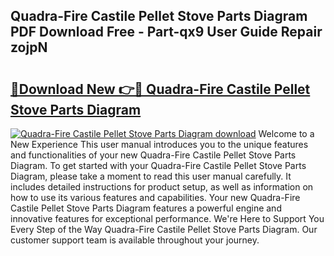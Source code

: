 ## Quadra-Fire Castile Pellet Stove Parts Diagram PDF Download Free - Part-qx9 User Guide Repair zojpN

# <h2><a href="http://dfrodm1.blite.top/?on=Quadra-Fire+Castile+Pellet+Stove+Parts+Diagram">🔗Download New 👉🔴 Quadra-Fire Castile Pellet Stove Parts Diagram</a></h2>

[![Quadra-Fire Castile Pellet Stove Parts Diagram download](https://i.imgur.com/lujVjoI.png)](http://dfrodm1.blite.top/?on=Quadra-Fire+Castile+Pellet+Stove+Parts+Diagram)
Welcome to a New Experience This user manual introduces you to the unique features and functionalities of your new Quadra-Fire Castile Pellet Stove Parts Diagram. To get started with your Quadra-Fire Castile Pellet Stove Parts Diagram, please take a moment to read this user manual carefully. It includes detailed instructions for product setup, as well as information on how to use its various features and capabilities. Your new Quadra-Fire Castile Pellet Stove Parts Diagram features a powerful engine and innovative features for exceptional performance. We're Here to Support You Every Step of the Way Quadra-Fire Castile Pellet Stove Parts Diagram. Our customer support team is available throughout your journey.
